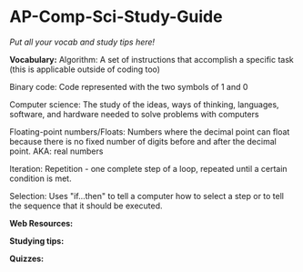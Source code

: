 # AP-Comp-Sci-Study-Guide
_Put all your vocab and study tips here!_


**Vocabulary:**
Algorithm: A set of instructions that accomplish a specific task (this is applicable outside of coding too)

Binary code: Code represented with the two symbols of 1 and 0

Computer science: The study of the ideas, ways of thinking, languages, software, and hardware needed to solve problems with computers

Floating-point numbers/Floats: Numbers where the decimal point can float because there is no fixed number of digits before and after the decimal point. AKA: real numbers

Iteration: Repetition - one complete step of a loop, repeated until a certain condition is met. 

Selection: Uses "if...then" to tell a computer how to select a step or to tell the sequence that it should be executed.


**Web Resources:**



**Studying tips:**



**Quizzes:**
